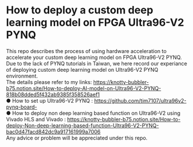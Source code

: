 # How to deploy a custom deep learning model on FPGA Ultra96-V2 PYNQ
This repo describes the process of using hardware acceleration to accelerate your custom deep learning model on FPGA Ultra96-V2 PYNQ.
Due to the lack of PYNQ tutorials in Taiwan, we here record our experiance of deploying custom deep learning model on Ultra96-V2 PYNQ environment.  
The details please refer to my links: https://knotty-bubbler-b75.notion.site/How-to-deploy-AI-model-on-Ultra96-V2-PYNQ-818b08dded5f432ab9385f358526aef1  
● How to set up Ultra96-V2 PYNQ : https://github.com/tim7107/ultra96v2-pynq-board-  
● How to deploy non deep learning based function on Ultra96-V2 using Vivado HLS and Vivado : https://knotty-bubbler-b75.notion.site/How-to-deploy-Non-deep-learning-based-function-Ultra96-V2-PYNQ-bac0d47facd842dc9a917161999a7006  
Any advice or problem will be appreciated under this repo.  
